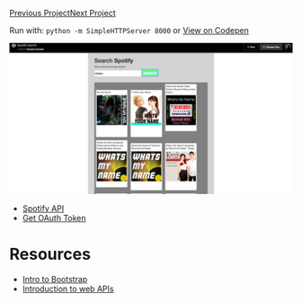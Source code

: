 [Previous Project](../7-apis-openweather)[Next Project](../9-web-speech-api)

Run with: `python -m SimpleHTTPServer 8000` or [View on Codepen](https://codepen.io/yelly/pen/vrKxWy)

![Spotify Search](spotify-search.png)

- [Spotify API](https://developer.spotify.com/documentation/web-api/quick-start/)
- [Get OAuth Token](https://developer.spotify.com/console/get-artist-albums/)

# Resources

- [Intro to Bootstrap](https://getbootstrap.com/docs/4.0/getting-started/introduction/)
- [Introduction to web APIs](https://developer.mozilla.org/en-US/docs/Learn/JavaScript/Client-side_web_APIs/Introduction)
